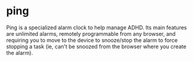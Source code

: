 # ping

Ping is a specialized alarm clock to help manage ADHD. Its main features are
unlimited alarms, remotely programmable from any browser, and requiring you
to move to the device to snooze/stop the alarm to force stopping a task (ie,
can't be snoozed from the browser where you create the alarm).